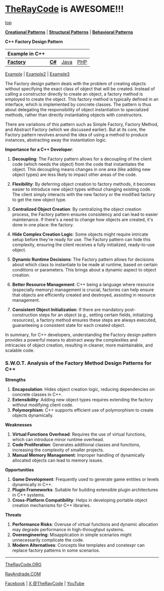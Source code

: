 # [TheRayCode](../../../README.md) is AWESOME!!!

[top](../README.md)

**[Creational Patterns](../README.md)** | **[Structural Patterns](../../Structural/README.md)** | **[Behavioral Patterns](../../Behavioral/README.md)**

**C++ Factory Design Pattern**

|Example in C++|   |   |   |
|---|---|---|---|
|  [**Factory**](../Factory/README.md) | [**C#**](../../../Csharp/Creational/Factory/README.md) | [Java](../../../Java/Creational/Factory/README.md) | [PHP](../../../PHP/Creational/Factory/README.md) |

[Example](Show/README.md) | [Example2](Example2/README.md) | [Example3](Example3/README.md)

The Factory design pattern deals with the problem of creating objects without specifying the exact class of object that will be created. Instead of calling a constructor directly to create an object, a factory method is employed to create the object. This factory method is typically defined in an interface, which is implemented by concrete classes. The pattern is thus about delegating the responsibility of object instantiation to specialized methods, rather than directly instantiating objects with constructors.

There are variations of this pattern such as Simple Factory, Factory Method, and Abstract Factory (which we discussed earlier). But at its core, the Factory pattern revolves around the idea of using a method to produce instances, abstracting away the instantiation logic.

**Importance for a C++ Developer**:

1. **Decoupling**: The Factory pattern allows for a decoupling of the client code (which needs the object) from the code that instantiates the object. This decoupling means changes in one area (like adding new object types) are less likely to impact other areas of the code.

2. **Flexibility**: By deferring object creation to factory methods, it becomes easier to introduce new object types without changing existing code. The client simply interacts with the new factory or the modified factory to get the new object type.

3. **Centralized Object Creation**: By centralizing the object creation process, the Factory pattern ensures consistency and can lead to easier maintenance. If there's a need to change how objects are created, it's done in one place: the factory.

4. **Hide Complex Creation Logic**: Some objects might require intricate setup before they're ready for use. The Factory pattern can hide this complexity, ensuring the client receives a fully initialized, ready-to-use object.

5. **Dynamic Runtime Decisions**: The Factory pattern allows for decisions about which class to instantiate to be made at runtime, based on certain conditions or parameters. This brings about a dynamic aspect to object creation.

6. **Better Resource Management**: C++ being a language where resource (especially memory) management is crucial, factories can help ensure that objects are efficiently created and destroyed, assisting in resource management.

7. **Consistent Object Initialization**: If there are mandatory post-construction steps for an object (e.g., setting certain fields, initializing resources), a factory method ensures these steps are always executed, guaranteeing a consistent state for each created object.

In summary, for C++ developers, understanding the Factory design pattern provides a powerful means to abstract away the complexities and intricacies of object creation, resulting in cleaner, more maintainable, and scalable code.

### **S.W.O.T. Analysis of the Factory Method Design Patterns for C++**

**Strengths**  
1. **Encapsulation**: Hides object creation logic, reducing dependencies on concrete classes in C++.  
2. **Extensibility**: Adding new object types requires extending the factory without modifying client code.  
3. **Polymorphism**: C++ supports efficient use of polymorphism to create objects dynamically.

**Weaknesses**  
1. **Virtual Functions Overhead**: Requires the use of virtual functions, which can introduce minor runtime overhead.  
2. **Code Proliferation**: Generates additional classes and functions, increasing the complexity of smaller projects.  
3. **Manual Memory Management**: Improper handling of dynamically allocated objects can lead to memory issues.

**Opportunities**  
1. **Game Development**: Frequently used to generate game entities or levels dynamically in C++.  
2. **Plugin Frameworks**: Suitable for building extensible plugin architectures in C++ systems.  
3. **Cross-Platform Compatibility**: Helps in developing portable object creation mechanisms for C++ libraries.

**Threats**  
1. **Performance Risks**: Overuse of virtual functions and dynamic allocation may degrade performance in high-throughput systems.  
2. **Overengineering**: Misapplication in simple scenarios might unnecessarily complicate the code.  
3. **Modern Alternatives**: Concepts like templates and constexpr can replace factory patterns in some scenarios.

---


[TheRayCode.ORG](https://www.TheRayCode.org)

[RayAndrade.COM](https://www.RayAndrade.com)

[Facebook](https://www.facebook.com/TheRayCode/) | [X @TheRayCode](https://www.x.com/TheRayCode/) | [YouTube](https://www.youtube.com/TheRayCode/)
